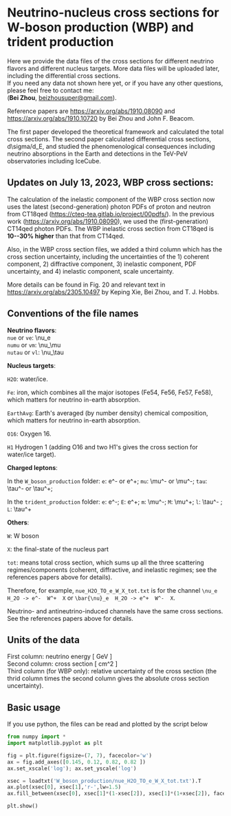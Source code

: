 # Neutrino-nucleus cross sections for W-boson production (WBP) and trident production

Here we provide the data files of the cross sections for different neutrino flavors and different nucleus targets. More data files will be uploaded later, including the differential cross sections.   
If you need any data not shown here yet, or if you have any other questions, please feel free to contact me:  
    (**Bei Zhou**, beizhousuper@gmail.com).  

Reference papers are https://arxiv.org/abs/1910.08090 and https://arxiv.org/abs/1910.10720 by Bei Zhou and John F. Beacom. 

The first paper developed the theoretical framework and calculated the total cross sections. The second paper calculated differential cross sections, d\sigma/d_E, and studied the phenomenological consequences including neutrino absorptions in the Earth and detections in the TeV-PeV observatories including IceCube.

## Updates on July 13, 2023, WBP cross sections:
The calculation of the inelastic component of the WBP cross section now uses the latest (second-generation) photon PDFs of proton and neutron from CT18qed (https://cteq-tea.gitlab.io/project/00pdfs/).  In the previous work (https://arxiv.org/abs/1910.08090), we used the (first-generation) CT14qed photon PDFs. The WBP inelastic cross section from CT18qed is **10--30% higher** than that from CT14qed.

Also, in the WBP cross section files, we added a third column which has the cross section uncertainty, including the uncertainties of the 1) coherent component, 2) diffractive component, 3) inelastic component, PDF uncertainty, and 4) inelastic component, scale uncertainty.

More details can be found in Fig. 20 and relevant text in https://arxiv.org/abs/2305.10497 by Keping Xie, Bei Zhou, and T. J. Hobbs.


## Conventions of the file names

**Neutrino flavors**:  
``nue`` or ``ve``: \nu_e  
``numu`` or ``vm``: \nu_\mu  
``nutau`` or ``vl``: \nu_\tau  

**Nucleus targets**: 

``H2O``: water/ice. 

``Fe``: iron, which combines all the major isotopes (Fe54, Fe56, Fe57, Fe58), which matters for neutrino in-earth absorption.

``EarthAvg``: Earth's averaged (by number density) chemical composition, which matters for neutrino in-earth absorption.

``O16``: Oxygen 16.

``H1`` Hydrogen 1 (adding O16 and two H1's gives the cross section for water/ice target).

**Charged leptons**: 

In the ``W_boson_production`` folder:
``e``: e^- or e^+; ``mu``: \mu^- or \mu^-; ``tau``: \tau^- or \tau^+;   

In the ``trident_production`` folder:
``e``: e^-; ``E``: e^+; ``m``: \mu^-; ``M``: \mu^+; ``l``: \tau^- ; ``L``: \tau^+   

**Others**:

``W``: W boson

``X``: the final-state of the nucleus part  

``tot``: means total cross section, which sums up all the three scattering regimes/components (coherent, diffractive, and inelastic regimes; see the references papers above for details).  

Therefore, for example, ``nue_H2O_TO_e_W_X_tot.txt`` is for the channel ``\nu_e  H_2O -> e^-  W^+  X`` or ``\bar{\nu}_e  H_2O -> e^+  W^-  X``.  

Neutrino- and antineutrino-induced channels have the same cross sections. See the references papers above for details.  


## Units of the data
First column: neutrino energy  [ GeV ]  
Second column: cross section  [ cm^2 ]  
Third column (for WBP only): relative uncertainty of the cross section (the thrid column times the second column gives the absolute cross section uncertainty).


## Basic usage

If you use python, the files can be read and plotted by the script below  
```python
from numpy import *
import matplotlib.pyplot as plt

fig = plt.figure(figsize=(7, 7), facecolor='w')
ax = fig.add_axes([0.145, 0.12, 0.82, 0.82 ])
ax.set_xscale('log'); ax.set_yscale('log')

xsec = loadtxt('W_boson_production/nue_H2O_TO_e_W_X_tot.txt').T
ax.plot(xsec[0], xsec[1],'r-',lw=1.5)
ax.fill_between(xsec[0], xsec[1]*(1-xsec[2]), xsec[1]*(1+xsec[2]), facecolor='r', alpha=0.3)

plt.show()
```
